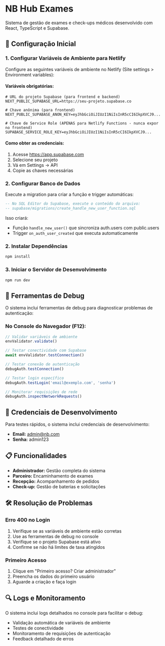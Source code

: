 # NB Hub Exames

Sistema de gestão de exames e check-ups médicos desenvolvido com React, TypeScript e Supabase.

## 🚀 Configuração Inicial

### 1. Configurar Variáveis de Ambiente para Netlify

Configure as seguintes variáveis de ambiente no Netlify (Site settings > Environment variables):

#### Variáveis obrigatórias:

```env
# URL do projeto Supabase (para frontend e backend)
NEXT_PUBLIC_SUPABASE_URL=https://seu-projeto.supabase.co

# Chave anônima (para frontend)
NEXT_PUBLIC_SUPABASE_ANON_KEY=eyJhbGciOiJIUzI1NiIsInR5cCI6IkpXVCJ9...

# Chave de Service Role (APENAS para Netlify Functions - nunca expor no frontend)
SUPABASE_SERVICE_ROLE_KEY=eyJhbGciOiJIUzI1NiIsInR5cCI6IkpXVCJ9...
```

#### Como obter as credenciais:

1. Acesse https://app.supabase.com
2. Selecione seu projeto
3. Vá em Settings → API
4. Copie as chaves necessárias

### 2. Configurar Banco de Dados

Execute a migration para criar a função e trigger automáticas:

```sql
-- No SQL Editor do Supabase, execute o conteúdo do arquivo:
-- supabase/migrations/create_handle_new_user_function.sql
```

Isso criará:
- Função `handle_new_user()` que sincroniza auth.users com public.users
- Trigger `on_auth_user_created` que executa automaticamente

### 2. Instalar Dependências

```bash
npm install
```

### 3. Iniciar o Servidor de Desenvolvimento

```bash
npm run dev
```

## 🔧 Ferramentas de Debug

O sistema inclui ferramentas de debug para diagnosticar problemas de autenticação:

### No Console do Navegador (F12):

```javascript
// Validar variáveis de ambiente
envValidator.validate()

// Testar conectividade com Supabase
await envValidator.testConnection()

// Testar conexão de autenticação
debugAuth.testConnection()

// Testar login específico
debugAuth.testLogin('email@exemplo.com', 'senha')

// Monitorar requisições de rede
debugAuth.inspectNetworkRequests()
```

## 🔐 Credenciais de Desenvolvimento

Para testes rápidos, o sistema inclui credenciais de desenvolvimento:
- **Email:** admin@nb.com
- **Senha:** admin123

## 📋 Funcionalidades

- **Administrador:** Gestão completa do sistema
- **Parceiro:** Encaminhamento de exames
- **Recepção:** Acompanhamento de pedidos
- **Check-up:** Gestão de baterias e solicitações

## 🛠️ Resolução de Problemas

### Erro 400 no Login

1. Verifique se as variáveis de ambiente estão corretas
2. Use as ferramentas de debug no console
3. Verifique se o projeto Supabase está ativo
4. Confirme se não há limites de taxa atingidos

### Primeiro Acesso

1. Clique em "Primeiro acesso? Criar administrador"
2. Preencha os dados do primeiro usuário
3. Aguarde a criação e faça login

## 🔍 Logs e Monitoramento

O sistema inclui logs detalhados no console para facilitar o debug:
- Validação automática de variáveis de ambiente
- Testes de conectividade
- Monitoramento de requisições de autenticação
- Feedback detalhado de erros